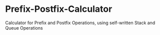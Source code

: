 # Prefix-Postfix-Calculator
Calculator for Prefix and Postfix Operations, using self-written Stack and Queue Operations

